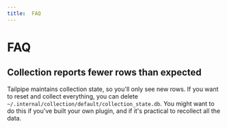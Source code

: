 ```yaml
---
title:  FAQ
---
```


# FAQ

## Collection reports fewer rows than expected

Tailpipe maintains collection state, so you'll only see new rows. If you want to reset and collect everything, you can delete `~/.internal/collection/default/collection_state.db`. You might want to do this if you've built your own plugin, and if it's practical to recollect all the data.